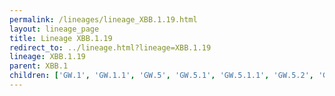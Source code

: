```yaml
---
permalink: /lineages/lineage_XBB.1.19.html
layout: lineage_page
title: Lineage XBB.1.19
redirect_to: ../lineage.html?lineage=XBB.1.19
lineage: XBB.1.19
parent: XBB.1
children: ['GW.1', 'GW.1.1', 'GW.5', 'GW.5.1', 'GW.5.1.1', 'GW.5.2', 'GW.5.3', 'GW.5.3.1', 'XBB.1.19', 'XBB.1.19.1']
---
```

